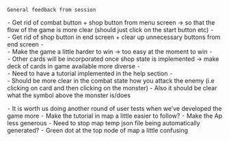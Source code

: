 
	General feedback from session 
⁃	Get rid of combat button + shop button from menu screen -> so that the flow of the game is more clear (should just click on the start button etc)
⁃	
⁃	Get rid of shop button in end screen + clear up unnecessary buttons from end screen 
⁃	
⁃	Make the game a little harder to win -> too easy at the moment to win
⁃	
⁃	Other cards will be incorporated once shop state is implemented -> make deck of cards in game available more diverse
⁃	
⁃	Need to have a tutorial implemented in the help section
⁃	
	- 	Should be more clear in the combat state how you attack the enemy (i.e clicking on card and then clicking on the monster)
	- 	Also it should be clear what the symbol above the monster is/does

⁃	It is worth us doing another round of user tests when we’ve developed the game more 
⁃	Make the tutorial in map a little easier to follow? 
⁃	Make the Ap less generous
⁃	Need to stop map temp json file being automatically generated? 
⁃	Green dot at the top node of map a little confusing

